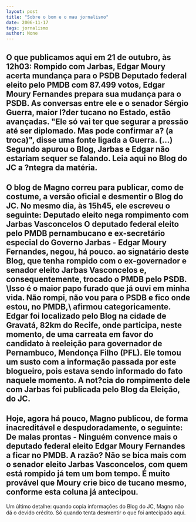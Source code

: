 ```yaml
---
layout: post
title: "Sobre o bom e o mau jornalismo"
date: 2006-11-17
tags: jornalismo
author: None
---
```

O que publicamos aqui em 21 de outubro, às 12h03:
Rompido com Jarbas, Edgar Moury acerta mundança para o PSDB
Deputado federal eleito pelo PMDB com 87.499 votos, Edgar Moury Fernandes prepara sua mudança para o PSDB. As conversas entre ele e o senador Sérgio Guerra, maior l?der tucano no Estado, estão avançadas. \"Ele só vai ter que segurar a pressão até ser diplomado. Mas pode confirmar a? (a troca)\", disse uma fonte ligada a Guerra.
(...) Segundo apurou o Blog, Jarbas e Edgar não estariam sequer se falando.
Leia aqui no Blog do JC a ?ntegra da matéria.
------------------------------------
O blog de Magno correu para publicar, como de costume, a versão oficial e desmentir o&nbsp;Blog do JC. No mesmo dia, às 15h45,&nbsp;ele escreveu&nbsp;o seguinte:
Deputado eleito nega rompimento com Jarbas Vasconcelos
O deputado federal eleito pelo PMDB pernambucano e ex-secretário especial do Governo Jarbas - Edgar Moury Fernandes, negou, há pouco. ao signatário deste Blog, que tenha rompido com o ex-governador e senador eleito Jarbas Vasconcelos e, consequentemente, trocado o PMDB pelo PSDB.
\Isso é o maior papo furado que já ouvi em minha vida. Não rompi, não vou para o PSDB e fico onde estou, no PMDB,\ afirmou categoricamente. Edgar foi localizado pelo Blog na cidade de Gravatá, 82km do Recife, onde participa, neste momento, de uma carreata em favor do candidato à reeleição para governador de Pernambuco, Mendonça Filho (PFL).
Ele tomou um susto com a informação passada por este blogueiro, pois estava sendo informado do fato naquele momento. A not?cia do rompimento dele com Jarbas foi publicada pelo Blog da Eleição, do JC.
------------------------------------
Hoje, agora há pouco, Magno publicou, de forma inacreditável e despudoradamente, o seguinte:
De malas prontas - Ninguém convence mais o deputado federal eleito Edgar Moury Fernandes a ficar no PMDB. A razão? Não se bica mais com o senador eleito Jarbas Vasconcelos, com quem está rompido já tem um bom tempo. É muito provável que Moury crie bico de tucano mesmo, conforme esta coluna já antecipou.
------------------------------------
Um último detalhe: quando copia informações do Blog do JC, Magno não dá o devido crédito. Só quando tenta desmentir o que foi antecipado aqui. 